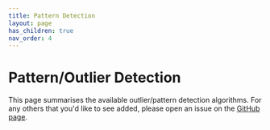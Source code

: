 ```yaml
---
title: Pattern Detection
layout: page
has_children: true
nav_order: 4
---
```


# Pattern/Outlier Detection

This page summarises the available outlier/pattern detection algorithms. For any others that you'd like to see added, please open an issue on the [GitHub page](https://github.com/AUS-DOH-Safety-and-Quality/PowerBI-SPC).
